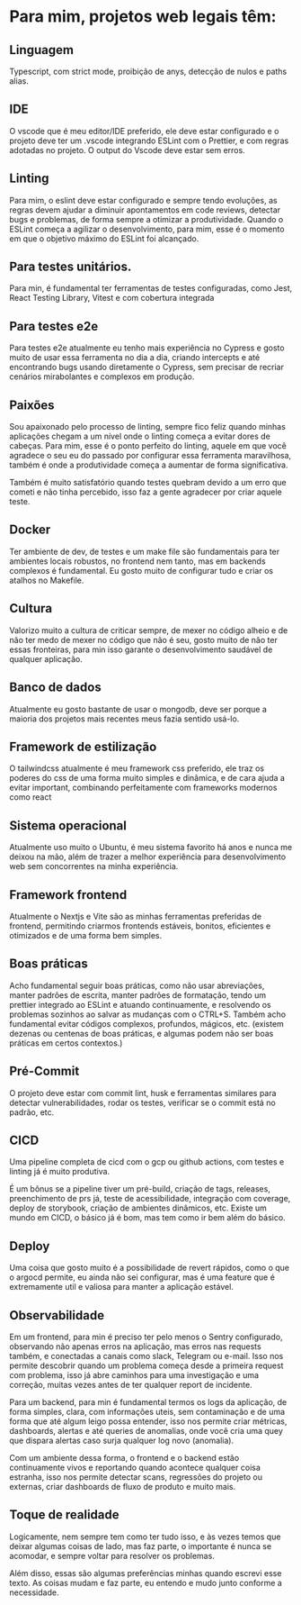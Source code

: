 # Para mim, projetos web legais têm:

## Linguagem
Typescript, com strict mode, proibição de anys, detecção de nulos e paths alias.

## IDE
O vscode que é meu editor/IDE preferido, ele deve estar configurado e o projeto deve ter um .vscode integrando ESLint com o Prettier, e com regras adotadas no projeto. O output do Vscode deve estar sem erros.

## Linting
Para mim, o eslint deve estar configurado e sempre tendo evoluções, as regras devem ajudar a diminuir apontamentos em code reviews, detectar bugs e problemas, de forma sempre a otimizar a produtividade. Quando o ESLint começa a agilizar o desenvolvimento, para mim, esse é o momento em que o objetivo máximo do ESLint foi alcançado.

## Para testes unitários.
Para min, é fundamental ter ferramentas de testes configuradas, como Jest, React Testing Library, Vitest e com cobertura integrada

## Para testes e2e
Para testes e2e atualmente eu tenho mais experiência no Cypress e gosto muito de usar essa ferramenta no dia a dia, criando intercepts e até encontrando bugs usando diretamente o Cypress, sem precisar de recriar cenários mirabolantes e complexos em produção.

## Paixões
Sou apaixonado pelo processo de linting, sempre fico feliz quando minhas aplicações chegam a um nível onde o linting começa a evitar dores de cabeças. Para mim, esse é o ponto perfeito do linting, aquele em que você agradece o seu eu do passado por configurar essa ferramenta maravilhosa, também é onde a produtividade começa a aumentar de forma significativa.

Também é muito satisfatório quando testes quebram devido a um erro que cometi e não tinha percebido, isso faz a gente agradecer por criar aquele teste.

## Docker
Ter ambiente de dev, de testes e um make file são fundamentais para ter ambientes locais robustos, no frontend nem tanto, mas em backends complexos é fundamental. Eu gosto muito de configurar tudo e criar os atalhos no Makefile.

## Cultura
Valorizo muito a cultura de criticar sempre, de mexer no código alheio e de não ter medo de mexer no código que não é seu, gosto muito de não ter essas fronteiras, para min isso garante o desenvolvimento saudável de qualquer aplicação.

## Banco de dados
Atualmente eu gosto bastante de usar o mongodb, deve ser porque a maioria dos projetos mais recentes meus fazia sentido usá-lo.

## Framework de estilização
O tailwindcss atualmente é meu framework css preferido, ele traz os poderes do css de uma forma muito simples e dinâmica, e de cara ajuda a evitar important, combinando perfeitamente com frameworks modernos como react

## Sistema operacional
Atualmente uso muito o Ubuntu, é meu sistema favorito há anos e nunca me deixou na mão, além de trazer a melhor experiência para desenvolvimento web sem concorrentes na minha experiência.

## Framework frontend
Atualmente o Nextjs e Vite são as minhas ferramentas preferidas de frontend, permitindo criarmos frontends estáveis, bonitos, eficientes e otimizados e de uma forma bem simples.

## Boas práticas
Acho fundamental seguir boas práticas, como não usar abreviações, manter padrões de escrita, manter padrões de formatação, tendo um prettier integrado ao ESLint e atuando continuamente, e resolvendo os problemas sozinhos ao salvar as mudanças com o CTRL+S. 
Também acho fundamental evitar códigos complexos, profundos, mágicos, etc. (existem dezenas ou centenas de boas práticas, e algumas podem não ser boas práticas em certos contextos.)

## Pré-Commit
O projeto deve estar com commit lint, husk e ferramentas similares para detectar vulnerabilidades, rodar os testes, verificar se o commit está no padrão, etc.

## CICD
Uma pipeline completa de cicd com o gcp ou github actions, com testes e linting já é muito produtiva.

É um bônus se a pipeline tiver um pré-build, criação de tags, releases, preenchimento de prs já, teste de acessibilidade, integração com coverage, deploy de storybook, criação de ambientes dinâmicos, etc. Existe um mundo em CICD, o básico já é bom, mas tem como ir bem além do básico.

## Deploy
Uma coisa que gosto muito é a possibilidade de revert rápidos, como o que o argocd permite, eu ainda não sei configurar, mas é uma feature que é extremamente util e valiosa para manter a aplicação estável.

## Observabilidade
Em um frontend, para min é preciso ter pelo menos o Sentry configurado, observando não apenas erros na aplicação, mas erros nas requests também, e conectadas a canais como slack, Telegram ou e-mail. Isso nos permite descobrir quando um problema começa desde a primeira request com problema, isso já abre caminhos para uma investigação e uma correção, muitas vezes antes de ter qualquer report de incidente.

Para um backend, para min é fundamental termos os logs da aplicação, de forma simples, clara, com informações uteis, sem contaminação e de uma forma que até algum leigo possa entender, isso nos permite criar métricas, dashboards, alertas e até queries de anomalias, onde você cria uma quey que dispara alertas caso surja qualquer log novo (anomalia).

Com um ambiente dessa forma, o frontend e o backend estão continuamente vivos e reportando quando acontece qualquer coisa estranha, isso nos permite detectar scans, regressões do projeto ou externas, criar dashboards de fluxo de produto e muito mais.

## Toque de realidade
Logicamente, nem sempre tem como ter tudo isso, e às vezes temos que deixar algumas coisas de lado, mas faz parte, o importante é nunca se acomodar, e sempre voltar para resolver os problemas.

Além disso, essas são algumas preferências minhas quando escrevi esse texto. As coisas mudam e faz parte, eu entendo e mudo junto conforme a necessidade.

